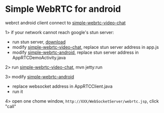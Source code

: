 # Simple WebRTC for android

webrct android client connect to [simple-webrtc-video-chat](https://github.com/simplehappy2600/simple-webrtc-video-chat)

1> if your network cannot reach google's stun server:

- run stun server, [download](http://www.stunprotocol.org)
- modify [simple-webrtc-video-chat](https://github.com/simplehappy2600/simple-webrtc-video-chat), 
  replace stun server address in app.js
- modify [simple-webrtc-android](https://github.com/simplehappy2600/simple-webrtc-android), replace stun server address in AppRTCDemoActivity.java

2> run [simple-webrtc-video-chat](https://github.com/simplehappy2600/simple-webrtc-video-chat), mvn jetty:run

3> modify [simple-webrtc-android](https://github.com/simplehappy2600/simple-webrtc-android)

- replace websocket address in AppRTCClient.java
- run it

4> open one chome window, `http://XXX/WebSocketServer/webrtc.jsp`, click "call"




